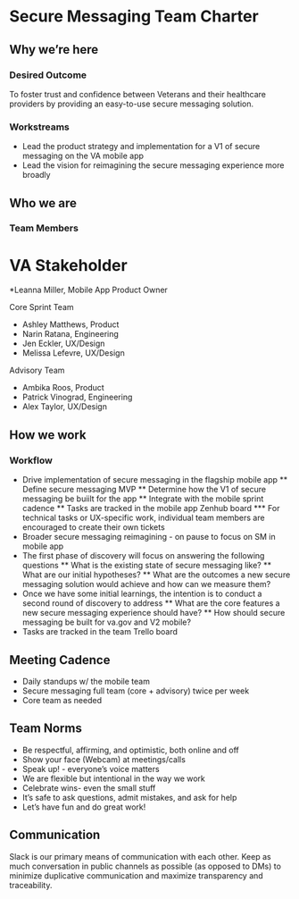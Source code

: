 # Secure Messaging Team Charter
## Why we’re here
### Desired Outcome
To foster trust and confidence between Veterans and their healthcare providers by providing an easy-to-use secure messaging solution. 

### Workstreams
* Lead the product strategy and implementation for a V1 of secure messaging on the VA mobile app
* Lead the vision for reimagining the secure messaging experience more broadly

## Who we are
### Team Members

# VA Stakeholder
*Leanna Miller, Mobile App Product Owner  

Core Sprint Team
* Ashley Matthews, Product 
* Narin Ratana, Engineering
* Jen Eckler, UX/Design
* Melissa Lefevre, UX/Design

Advisory Team 
* Ambika Roos, Product 
* Patrick Vinograd, Engineering 
* Alex Taylor, UX/Design

## How we work

### Workflow
* Drive implementation of secure messaging in the flagship mobile app 
** Define secure messaging MVP
** Determine how the V1 of secure messaging be buiilt for the app
** Integrate with the mobile sprint cadence
** Tasks are tracked in the mobile app Zenhub board 
*** For technical tasks or UX-specific work, individual team members are encouraged to create their own tickets 
* Broader secure messaging reimagining - on pause to focus on SM in mobile app 
* The first phase of discovery will focus on answering the following questions
** What is the existing state of secure messaging like?
** What are our initial hypotheses?
** What are the outcomes a new secure messaging solution would achieve and how can we measure them?
* Once we have some initial learnings, the intention is to conduct a second round of discovery to address
** What are the core features a new secure messaging experience should have?
** How should secure messaging be built for va.gov and V2 mobile? 
* Tasks are tracked in the team Trello board

## Meeting Cadence
* Daily standups w/ the mobile team
* Secure messaging full team (core + advisory) twice per week
* Core team as needed

## Team Norms
* Be respectful, affirming, and optimistic, both online and off
* Show your face (Webcam) at meetings/calls
* Speak up! - everyone’s voice matters
* We are flexible but intentional in the way we work
* Celebrate wins- even the small stuff 
* It’s safe to ask questions, admit mistakes, and ask for help 
* Let’s have fun and do great work!

## Communication 
Slack is our primary means of communication with each other. Keep as much conversation in public channels as possible (as opposed to DMs) to minimize duplicative communication and maximize transparency and traceability. 
